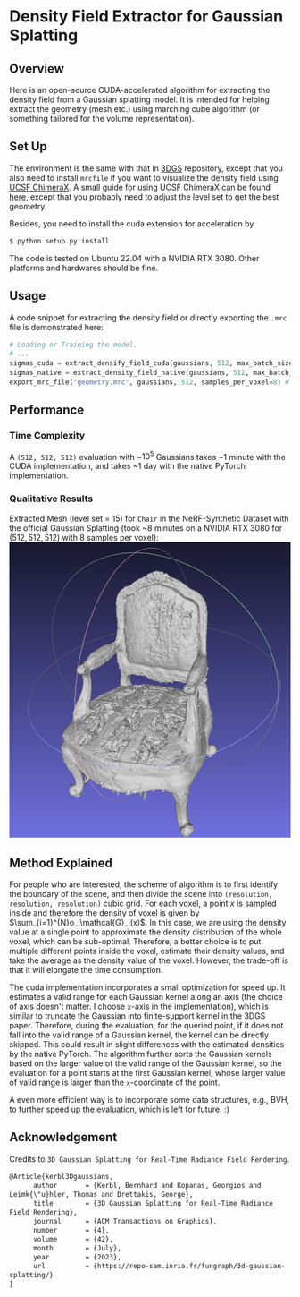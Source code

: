 # Density Field Extractor for Gaussian Splatting

## Overview

Here is an open-source CUDA-accelerated algorithm for extracting the density field from a Gaussian splatting model. It is intended for helping extract the geometry (mesh etc.) using marching cube algorithm (or something tailored for the volume representation).

## Set Up

The environment is the same with that in [3DGS](https://github.com/graphdeco-inria/gaussian-splatting/tree/main) repository, except that you also need to install `mrcfile` if you want to visualize the density field using [UCSF ChimeraX](https://www.cgl.ucsf.edu/chimerax/). A small guide for using UCSF ChimeraX can be found [here](https://github.com/NVlabs/eg3d/tree/main?tab=readme-ov-file#generating-media), except that you probably need to adjust the level set to get the best geometry.

Besides, you need to install the cuda extension for acceleration by
```bash
$ python setup.py install
```

The code is tested on Ubuntu 22.04 with a NVIDIA RTX 3080. Other platforms and hardwares should be fine.

## Usage

A code snippet for extracting the density field or directly exporting the `.mrc` file is demonstrated here:
```python
# Loading or Training the model.
# ...
sigmas_cuda = extract_densify_field_cuda(gaussians, 512, max_batch_size=10000000) # (512, 512, 512) Density field extracted with CUDA
sigmas_native = extract_density_field_native(gaussians, 512, max_batch_size=10) # (512, 512, 512) Density field extracted with native PyTorch
export_mrc_file("geometry.mrc", gaussians, 512, samples_per_voxel=8) # (512, 512, 512). Typically, sampling more points (8 in this case) in the voxel (and then take the average) produce better geometry.
```

## Performance
### Time Complexity
A `(512, 512, 512)` evaluation with ~$10^5$ Gaussians takes ~$1$ minute with the CUDA implementation, and takes ~$1$ day with the native PyTorch implementation.

### Qualitative Results
Extracted Mesh (level set = $15$) for `Chair` in the NeRF-Synthetic Dataset with the official Gaussian Splatting (took ~$8$ minutes on a NVIDIA RTX 3080 for $(512, 512, 512)$ with $8$ samples per voxel):
![chair](./demo/chair.png)

## Method Explained
For people who are interested, the scheme of algorithm is to first identify the boundary of the scene, and then divide the scene into `(resolution, resolution, resolution)` cubic grid. For each voxel, a point $x$ is sampled inside and therefore the density of voxel is given by $\sum_{i=1}^{N}o_i\mathcal{G}_i(x)$. In this case, we are using the density value at a single point to approximate the density distribution of the whole voxel, which can be sub-optimal. Therefore, a better choice is to put multiple different points inside the voxel, estimate their density values, and take the average as the density value of the voxel. However, the trade-off is that it will elongate the time consumption.

The cuda implementation incorporates a small optimization for speed up. It estimates a valid range for each Gaussian kernel along an axis (the choice of axis doesn't matter. I choose `x`-axis in the implementation), which is similar to truncate the Gaussian into finite-support kernel in the 3DGS paper. Therefore, during the evaluation, for the queried point, if it does not fall into the valid range of a Gaussian kernel, the kernel can be directly skipped. This could result in slight differences with the estimated densities by the native PyTorch. The algorithm further sorts the Gaussian kernels based on the larger value of the valid range of the Gaussian kernel, so the evaluation for a point starts at the first Gaussian kernel, whose larger value of valid range is larger than the `x`-coordinate of the point.

A even more efficient way is to incorporate some data structures, e.g., BVH, to further speed up the evaluation, which is left for future. :)

## Acknowledgement
Credits to `3D Gaussian Splatting for Real-Time Radiance Field Rendering`.
<div class="container is-max-desktop content">
    <pre><code>@Article{kerbl3Dgaussians,
      author       = {Kerbl, Bernhard and Kopanas, Georgios and Leimk{\"u}hler, Thomas and Drettakis, George},
      title        = {3D Gaussian Splatting for Real-Time Radiance Field Rendering},
      journal      = {ACM Transactions on Graphics},
      number       = {4},
      volume       = {42},
      month        = {July},
      year         = {2023},
      url          = {https://repo-sam.inria.fr/fungraph/3d-gaussian-splatting/}
}</code></pre>
</div>